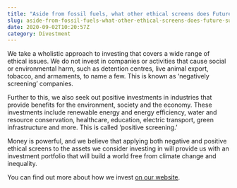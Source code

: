 ```yaml
---
title: "Aside from fossil fuels, what other ethical screens does Future Super have?"
slug: aside-from-fossil-fuels-what-other-ethical-screens-does-future-super-have
date: 2020-09-02T10:20:57Z
category: Divestment
---
```


We take a wholistic approach to investing that covers a wide range of ethical issues. We do not invest in companies or activities that cause social or environmental harm, such as detention centres, live animal export, tobacco, and armaments, to name a few. This is known as ‘negatively screening’ companies.

Further to this, we also seek out positive investments in industries that provide benefits for the environment, society and the economy. These investments include renewable energy and energy efficiency, water and resource conservation, healthcare, education, electric transport, green infrastructure and more. This is called ‘positive screening.’

Money is powerful, and we believe that applying both negative and positive ethical screens to the assets we consider investing in will provide us with an investment portfolio that will build a world free from climate change and inequality.

You can find out more about how we invest [on our website](https://www.futuresuper.com.au/how-we-invest).
